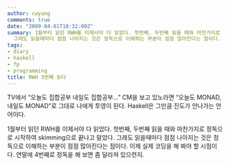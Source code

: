 ```yaml
---
author: cwyang
comments: true
date: "2009-04-01T10:32:00Z"
summary: 1월부터 읽던 RWH를 이제서야 다 읽었다. 첫번째, 두번째 읽을 때와 마찬가지로 정독으로 시작하여 skimming으로 끝나고 말았다.
  그래도 읽을때마다 점점 나아지는 것은 정독으로 이해하는 부분이 점점 많아진다는 점이다.
tags:
- diary
- haskell
- fp
- programming
title: RWH 3번째 읽다
---
```

TV에서 “오늘도 집합공부 내일도 집합공부...” CM을 보고 있노라면 “오늘도 MONAD, 내일도 MONAD”로 그대로 나에게 투영이 된다. Haskell은 그만큼 진도가 안나가는 언어이다.

1월부터 읽던 RWH를 이제서야 다 읽었다. 첫번째, 두번째 읽을 때와 마찬가지로 정독으로 시작하여 skimming으로 끝나고 말았다. 그래도 읽을때마다 점점 나아지는 것은 정독으로 이해하는 부분이 점점 많아진다는 점이다. 이제 실제 코딩을 해 봐야 할 시점이다. 연말에 4번째로 정독을 해 보면 좀 달라져 있으련지.

